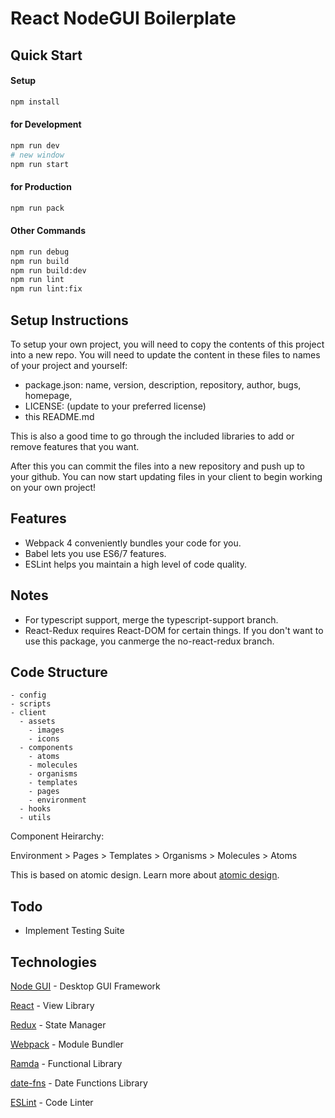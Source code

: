 # React NodeGUI Boilerplate

## Quick Start

#### Setup

```bash
npm install
```

#### for Development

```bash
npm run dev
# new window
npm run start
```

#### for Production

```bash
npm run pack
```

#### Other Commands

```bash
npm run debug
npm run build
npm run build:dev
npm run lint
npm run lint:fix
```

## Setup Instructions

To setup your own project, you will need to copy the contents of this project into a new repo.
You will need to update the content in these files to names of your project and yourself:

* package.json: name, version, description, repository, author, bugs, homepage,
* LICENSE: (update to your preferred license)
* this README.md

This is also a good time to go through the included libraries to add or remove features that you want.

After this you can commit the files into a new repository and push up to your github.
You can now start updating files in your client to begin working on your own project!

## Features

* Webpack 4 conveniently bundles your code for you.
* Babel lets you use ES6/7 features.
* ESLint helps you maintain a high level of code quality.

## Notes

* For typescript support, merge the typescript-support branch.
* React-Redux requires React-DOM for certain things.  If you don't
  want to use this package, you canmerge the no-react-redux branch.

## Code Structure

```
- config
- scripts
- client
  - assets
    - images
    - icons
  - components
    - atoms
    - molecules
    - organisms
    - templates
    - pages
    - environment
  - hooks
  - utils

```

Component Heirarchy:

Environment > Pages > Templates > Organisms > Molecules > Atoms

This is based on atomic design. Learn more about [atomic design](http://bradfrost.com/blog/post/atomic-web-design/).

## Todo

* Implement Testing Suite

## Technologies

[Node GUI](https://nodegui.github.io/nodegui/) - Desktop GUI Framework

[React](https://facebook.github.io/react/) - View Library

[Redux](http://redux.js.org/) - State Manager

[Webpack](https://webpack.github.io/) - Module Bundler

[Ramda](http://ramdajs.com/) - Functional Library

[date-fns](https://date-fns.org/) - Date Functions Library

[ESLint](http://eslint.org/) - Code Linter

